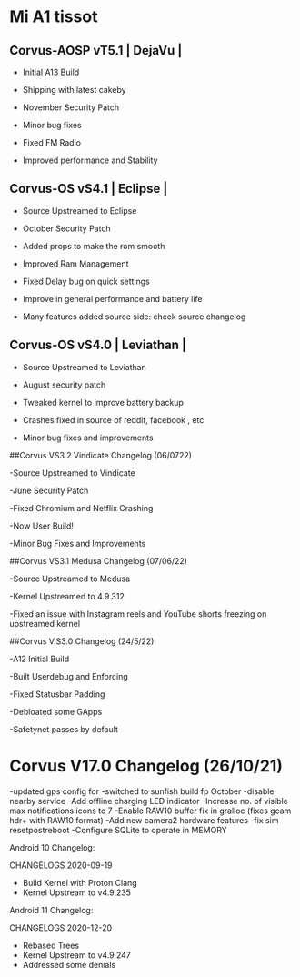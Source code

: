# Mi A1 tissot

## Corvus-AOSP vT5.1 | DejaVu |

- Initial A13 Build

- Shipping with latest cakeby

- November Security Patch

- Minor bug fixes

- Fixed FM Radio 

- Improved performance and Stability 

## Corvus-OS vS4.1 | Eclipse |

- Source Upstreamed to Eclipse

- October Security Patch

- Added props to make the rom smooth

- Improved Ram Management

- Fixed Delay bug on quick settings

- Improve in general performance and battery life

- Many features added source side: check source changelog

## Corvus-OS vS4.0 | Leviathan |

- Source Upstreamed to Leviathan
 
- August security patch
 
- Tweaked kernel to improve battery backup

- Crashes fixed in source of reddit, facebook , etc

- Minor bug fixes and improvements

##Corvus VS3.2 Vindicate Changelog (06/0722)

-Source Upstreamed to Vindicate

-June Security Patch

-Fixed Chromium and Netflix Crashing

-Now User Build!

-Minor Bug Fixes and Improvements

##Corvus VS3.1 Medusa Changelog (07/06/22)

-Source Upstreamed to Medusa

-Kernel Upstreamed to 4.9.312

-Fixed an issue with Instagram reels and YouTube shorts freezing on upstreamed kernel


##Corvus V.S3.0 Changelog (24/5/22)

-A12 Initial Build

-Built Userdebug and Enforcing

-Fixed Statusbar Padding

-Debloated some GApps

-Safetynet passes by default


# Corvus V17.0 Changelog (26/10/21)

-updated gps config for 
-switched to sunfish build fp October
-disable nearby service 
-Add offline charging LED indicator
-Increase no. of visible max notifications icons to 7
-Enable RAW10 buffer fix in gralloc (fixes gcam hdr+ with RAW10 format)
-Add new camera2 hardware features
-fix sim resetpostreboot
-Configure SQLite to operate in MEMORY

Android 10 Changelog:

CHANGELOGS 2020-09-19

- Build Kernel with Proton Clang
- Kernel Upstream to v4.9.235

Android 11 Changelog:

CHANGELOGS 2020-12-20

- Rebased Trees
- Kernel Upstream to v4.9.247
- Addressed some denials


